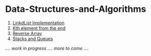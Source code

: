 # Data-Structures-and-Algorithms

1. [LinkdList Implementation]("Data-Structures/LinkList")
2. [Kth element from the end]("Challenges/KthElementFromEnd")
3. [Reverse Array]("Challenges/ReverseArray")
4. [Stacks and Queues]("Data-Structures/Stacks-and-Queues")


*.... work in progress .... more to come ....*